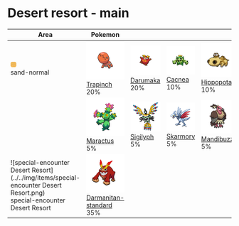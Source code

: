 # Desert resort - main

| Area                                                                                                                             | Pokemon                                                                                             | &nbsp;                                                                        | &nbsp;                                                                       | &nbsp;                                                                            | &nbsp;                                                                    | &nbsp;                                                                      |
| -------------------------------------------------------------------------------------------------------------------------------- | --------------------------------------------------------------------------------------------------- | ----------------------------------------------------------------------------- | ---------------------------------------------------------------------------- | --------------------------------------------------------------------------------- | ------------------------------------------------------------------------- | --------------------------------------------------------------------------- |
| ![sand-normal](../../img/items/sand-normal.png)<br/>sand-normal<br/>                                                             | ![trapinch](../../img/pokemon/328.png) <br/>[Trapinch](/pokemon/328) <br/>20%                       | ![darumaka](../../img/pokemon/554.png) <br/>[Darumaka](/pokemon/554) <br/>20% | ![cacnea](../../img/pokemon/331.png) <br/>[Cacnea](/pokemon/331) <br/>10%    | ![hippopotas](../../img/pokemon/449.png) <br/>[Hippopotas](/pokemon/449) <br/>10% | ![gligar](../../img/pokemon/207.png) <br/>[Gligar](/pokemon/207) <br/>10% | ![dwebble](../../img/pokemon/557.png) <br/>[Dwebble](/pokemon/557) <br/>10% |
|                                                                                                                                  | ![maractus](../../img/pokemon/556.png) <br/>[Maractus](/pokemon/556) <br/>5%                        | ![sigilyph](../../img/pokemon/561.png) <br/>[Sigilyph](/pokemon/561) <br/>5%  | ![skarmory](../../img/pokemon/227.png) <br/>[Skarmory](/pokemon/227) <br/>5% | ![mandibuzz](../../img/pokemon/630.png) <br/>[Mandibuzz](/pokemon/630) <br/>5%    |
| ![special-encounter Desert Resort](../../img/items/special-encounter Desert Resort.png)<br/>special-encounter Desert Resort<br/> | ![darmanitan-standard](../../img/pokemon/555.png) <br/>[Darmanitan-standard](/pokemon/555) <br/>35% |